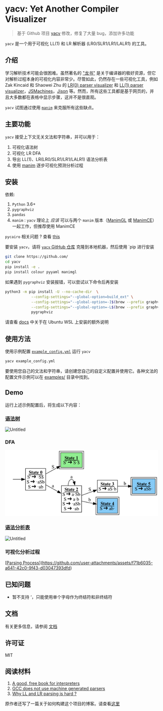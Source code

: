 # yacv: Yet Another Compiler Visualizer

> 基于 Github 项目 [yacv](https://github.com/ashutoshbsathe/yacv) 修改，修复了大量 bug，添加许多功能

`yacv` 是一个用于可视化 LL(1) 和 LR 解析器 (LR0/SLR1/LR1/LALR1) 的工具。

## 介绍

学习解析技术可能会很困难。虽然著名的 ["龙书"](https://suif.stanford.edu/dragonbook/) 是关于编译器的极好资源，但它对解析过程本身的可视化内容非常少。尽管如此，仍然存在一些可视化工具，例如 Zak Kincaid 和 Shaowei Zhu 的 [LR(0) parser visualizer](https://www.cs.princeton.edu/courses/archive/spring20/cos320/LR0/) 和 [LL(1) parser visualizer](https://www.cs.princeton.edu/courses/archive/spring20/cos320/LL1/)，[JSMachines](http://jsmachines.sourceforge.net/machines/lr1.html)，[Jison](https://zaa.ch/jison/try/usf/) 等。然而，所有这些工具都是基于网页的，并且大多数都在表格中显示步骤，这并不是很直观。

`yacv` 试图通过使用 [`manim`](https://github.com/3b1b/manim) 来克服所有这些缺点。

## 主要功能

`yacv` 接受上下文无关文法和字符串，并可以用于：

1. 可视化语法树
2. 可视化 LR DFA
3. 导出 LL(1)、LR(LR0/SLR1/LR1/LALR1) 语法分析表
4. 使用 [manim](https://github.com/3b1b/manim) 逐步可视化预测分析过程

## 安装

依赖:

1. `Python` 3.6+
2. `pygraphviz`
3. `pandas`
4. `manim` : `yacv` 理论上 _应该_ 可以与两个 `manim` 版本（[ManimGL](https://github.com/3b1b/manim) 或 [ManimCE](https://docs.manim.community/en/v0.4.0/installation.html#installing-manim)）一起工作，但推荐使用 ManimCE

`pycairo` 相关问题 ? 查看 [this](https://github.com/pygobject/pycairo/issues/148#issuecomment-770024652)

要安装 `yacv`，请将 [`yacv` GitHub 仓库](https://github.com/ashutoshbsathe/yacv) 克隆到本地机器，然后使用 `pip 进行安装

```bash
git clone https://github.com/ 
cd yacv 
pip install -e .
pip install colour pyyaml manimgl
```

如果遇到 `pygraphviz` 安装报错，可以尝试以下命令后再安装

```bash
python3 -m pip install -U --no-cache-dir  \
            --config-settings="--global-option=build_ext" \
            --config-settings="--global-option=-I$(brew --prefix graphviz)/include/" \
            --config-settings="--global-option=-L$(brew --prefix graphviz)/lib/" \
            pygraphviz
```

请查看 [docs](https://ashutoshbsathe.github.io/yacv/getting-started/#notes-for-ubuntu-wsl) 中关于在 Ubuntu WSL 上安装的额外说明

## 使用方法

使用示例配置 [`example_config.yml`](example_config.yml) 运行 `yacv`

```bash
yacv example_config.yml 
```

要使用您自己的文法和字符串，请创建您自己的自定义配置并使用它。各种文法的配置文件示例可以在 [examples/](examples) 目录中找到。

## Demo

运行上述示例配置后，将生成以下内容：

### [语法树](demo/abstractsyntaxtree.pdf)

<img width="137" alt="Untitled" src="https://github.com/user-attachments/assets/55558015-7dfc-455e-9a55-88b19fac9a84" />

### DFA

![DFA](demo/lr0-state-automaton.png)

### [语法分析表](demo/lr0-parsing-table.csv)

<img width="256" alt="Untitled" src="https://github.com/user-attachments/assets/f53a6fd7-499b-4459-8bdf-b4af57b3775e" />

### 可视化分析过程

[[Parsing Process](demo/ManimParsingVisualization.mp4)](https://github.com/user-attachments/assets/f71b6035-a641-42c0-9f43-d03047393dfd)

## 已知问题

- 暂不支持 ‘，只能使用单个字母作为终结符和非终结符

## 文档

有关更多信息，请参阅 [文档](https://ashutoshbsathe.github.io/yacv)

## 许可证

MIT

## 阅读材料

1. [A good, free book for interpreters](http://craftinginterpreters.com/)
2. [GCC does not use machine generated parsers](https://stackoverflow.com/questions/6319086/are-gcc-and-clang-parsers-really-handwritten)
3. [Why LL and LR parsing is hard ?](https://blog.reverberate.org/2013/09/ll-and-lr-in-context-why-parsing-tools.html)

原作者还写了一篇关于如何构建这个项目的博客。请查看[这里](https://ashutoshbsathe.github.io/blog/2021/parsing-the-parser/)
